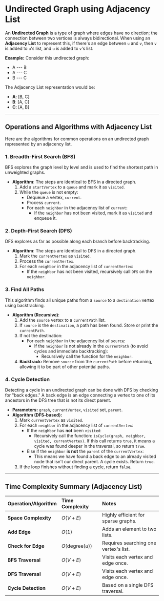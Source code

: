 # Undirected Graph using Adjacency List

An **Undirected Graph** is a type of graph where edges have no direction; the connection between two vertices is always bidirectional. When using an **Adjacency List** to represent this, if there's an edge between `u` and `v`, then `v` is added to `u`'s list, and `u` is added to `v`'s list.

**Example:**
Consider this undirected graph:
* A --- B
* A --- C
* B --- C

The Adjacency List representation would be:
* **A**: [B, C]
* **B**: [A, C]
* **C**: [A, B]

---

## Operations and Algorithms with Adjacency List

Here are the algorithms for common operations on an undirected graph represented by an adjacency list.

### 1. Breadth-First Search (BFS)
BFS explores the graph level by level and is used to find the shortest path in unweighted graphs.

* **Algorithm:** The steps are identical to BFS in a directed graph.
    1.  Add a `startVertex` to a `queue` and mark it as `visited`.
    2.  While the `queue` is not empty:
        * Dequeue a vertex, `current`.
        * Process `current`.
        * For each `neighbor` in the adjacency list of `current`:
            * If the `neighbor` has not been visited, mark it as `visited` and enqueue it.

### 2. Depth-First Search (DFS)
DFS explores as far as possible along each branch before backtracking.

* **Algorithm:** The steps are identical to DFS in a directed graph.
    1.  Mark the `currentVertex` as `visited`.
    2.  Process the `currentVertex`.
    3.  For each `neighbor` in the adjacency list of `currentVertex`:
        * If the `neighbor` has not been visited, recursively call `DFS` on the `neighbor`.

### 3. Find All Paths
This algorithm finds all unique paths from a `source` to a `destination` vertex using backtracking.

* **Algorithm (Recursive):**
    1.  Add the `source` vertex to a `currentPath` list.
    2.  If `source` is the `destination`, a path has been found. Store or print the `currentPath`.
    3.  If not the destination:
        * For each `neighbor` in the adjacency list of `source`:
            * If the `neighbor` is not already in the `currentPath` (to avoid cycles and immediate backtracking):
                * Recursively call the function for the `neighbor`.
    4.  **Backtrack:** Remove `source` from the `currentPath` before returning, allowing it to be part of other potential paths.

### 4. Cycle Detection
Detecting a cycle in an undirected graph can be done with DFS by checking for "back edges." A back edge is an edge connecting a vertex to one of its ancestors in the DFS tree that is not its direct parent.

* **Parameters:** `graph`, `currentVertex`, `visited` set, `parent`.
* **Algorithm (DFS-based):**
    1.  Mark `currentVertex` as `visited`.
    2.  For each `neighbor` in the adjacency list of `currentVertex`:
        * If the `neighbor` has **not** been `visited`:
            * Recursively call the function: `isCycle(graph, neighbor, visited, currentVertex)`. If this call returns `true`, it means a cycle was found deeper in the traversal, so return `true`.
        * Else if the `neighbor` **is not** the `parent` of the `currentVertex`:
            * This means we have found a back edge to an already visited node that isn't our direct parent. A cycle exists. Return `true`.
    3.  If the loop finishes without finding a cycle, return `false`.

---

## Time Complexity Summary (Adjacency List)

| Operation/Algorithm | Time Complexity | Notes |
| :--- | :--- | :--- |
| **Space Complexity** | $O(V + E)$ | Highly efficient for sparse graphs. |
| **Add Edge** | $O(1)$ | Adds an element to two lists. |
| **Check for Edge** | $O(\text{degree}(u))$ | Requires searching one vertex's list. |
| **BFS Traversal** | $O(V + E)$ | Visits each vertex and edge once. |
| **DFS Traversal** | $O(V + E)$ | Visits each vertex and edge once. |
| **Cycle Detection** | $O(V + E)$ | Based on a single DFS traversal. |